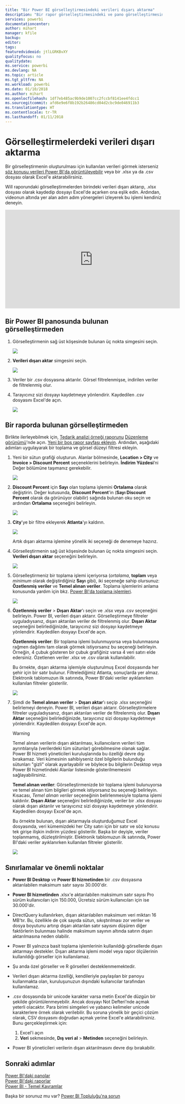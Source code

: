 ```yaml
---
title: "Bir Power BI görselleştirmesindeki verileri dışarı aktarma"
description: "Bir rapor görselleştirmesindeki ve pano görselleştirmesindeki verileri dışarı aktarıp Excel'de görüntüleyin."
services: powerbi
documentationcenter: 
author: mihart
manager: kfile
backup: 
editor: 
tags: 
featuredvideoid: jtlLGRKBvXY
qualityfocus: no
qualitydate: 
ms.service: powerbi
ms.devlang: NA
ms.topic: article
ms.tgt_pltfrm: NA
ms.workload: powerbi
ms.date: 01/10/2018
ms.author: mihart
ms.openlocfilehash: 1df7eb485ac9b9de1007cc2fccbf8141ee4fdcc1
ms.sourcegitcommit: afd6e9e6f8b192b26486cd04d2cbc9de046911b3
ms.translationtype: HT
ms.contentlocale: tr-TR
ms.lasthandoff: 01/11/2018
---
```

# <a name="export-data-from-visualizations"></a>Görselleştirmelerdeki verileri dışarı aktarma
Bir görselleştirmenin oluşturulması için kullanılan verileri görmek isterseniz [söz konusu verileri Power BI'da görüntüleyebilir](service-reports-show-data.md) veya bir .xlsx ya da .csv dosyası olarak Excel'e aktarabilirsiniz.   

Will raporundaki görselleştirmelerden birindeki verileri dışarı aktarıp, .xlsx dosyası olarak kaydedip dosyayı Excel'de açarken ona eşlik edin. Ardından, videonun altında yer alan adım adım yönergeleri izleyerek bu işlemi kendiniz deneyin.

<iframe width="560" height="315" src="https://www.youtube.com/embed/KjheMTGjDXw" frameborder="0" allowfullscreen></iframe>

## <a name="from-a-visualization-on-a-power-bi-dashboard"></a>Bir Power BI panosunda bulunan görselleştirmeden
1. Görselleştirmenin sağ üst köşesinde bulunan üç nokta simgesini seçin.
   
    ![](media/power-bi-visualization-export-data/pbi-export-tile3.png)
2. **Verileri dışarı aktar** simgesini seçin.
   
    ![](media/power-bi-visualization-export-data/pbi_export_dash.png)
3. Veriler bir .csv dosyasına aktarılır. Görsel filtrelenmişse, indirilen veriler de filtrelenmiş olur.
4. Tarayıcınız sizi dosyayı kaydetmeye yönlendirir.  Kaydedilen .csv dosyasını Excel'de açın.
   
    ![](media/power-bi-visualization-export-data/pbi-export-to-excel.png)

## <a name="from-a-visualization-in-a-report"></a>Bir raporda bulunan görselleştirmeden
Birlikte ilerleyebilmek için, [Tedarik analizi örneği raporunu](sample-procurement.md) [Düzenleme görünümü](service-reading-view-and-editing-view.md)'nde açın. [Yeni bir boş rapor sayfası ekleyin](power-bi-report-add-page.md). Ardından, aşağıdaki adımları uygulayarak bir toplama ve görsel düzeyi filtresi ekleyin.

1. Yeni bir sütun grafiği oluşturun.  Alanlar bölmesinde, **Location > City** ve **Invoice > Discount Percent** seçeneklerini belirleyin.  **İndirim Yüzdesi**’ni Değer bölümüne taşımanız gerekebilir. 
   
    ![](media/power-bi-visualization-export-data/power-bi-export-data3.png)
2. **Discount Percent** için **Sayı** olan toplama işlemini **Ortalama** olarak değiştirin. Değer kutusunda, **Discount Percent**'in (**Sayı Discount Percent** olarak da görünüyor olabilir) sağında bulunan oku seçin ve ardından **Ortalama** seçeneğini belirleyin.
   
    ![](media/power-bi-visualization-export-data/power-bi-export-data6.png)
3. **City**'ye bir filtre ekleyerek **Atlanta**'yı kaldırın.
   
   ![](media/power-bi-visualization-export-data/power-bi-export-data4.png)
   
   Artık dışarı aktarma işlemine yönelik iki seçeneği de denemeye hazırız.
4. Görselleştirmenin sağ üst köşesinde bulunan üç nokta simgesini seçin. **Verileri dışarı aktar** seçeneğini belirleyin.
   
   ![](media/power-bi-visualization-export-data/power-bi-export-data2.png)
5. Görselleştirmeniz bir toplama işlemi içeriyorsa (*ortalama*, **toplam** veya *minimum* olarak değiştirdiğiniz **Sayı** gibi), iki seçeneğe sahip olursunuz: **Özetlenmiş veriler** ve **Temel alınan veriler**. Toplama işlemlerini anlama konusunda yardım için bkz. [Power BI'da toplama işlemleri](service-aggregates.md).
   
    ![](media/power-bi-visualization-export-data/power-bi-export-data5.png)
6. **Özetlenmiş veriler** > **Dışarı Aktar**'ı seçin ve .xlsx veya .csv seçeneğini belirleyin. Power BI, verileri dışarı aktarır.  Görselleştirmeye filtreler uyguladıysanız, dışarı aktarılan veriler de filtrelenmiş olur. **Dışarı Aktar** seçeneğini belirlediğinizde, tarayıcınız sizi dosyayı kaydetmeye yönlendirir. Kaydedilen dosyayı Excel'de açın.
   
   **Özetlenmiş veriler**: Bir toplama işlemi bulunmuyorsa veya bulunmasına rağmen dağılımı tam olarak görmek istiyorsanız bu seçeneği belirleyin. Örneğin, 4 çubuk gösteren bir çubuk grafiğiniz varsa 4 veri satırı elde edersiniz. Özetlenen veriler .xlsx ve .csv olarak kullanılabilir.
   
   Bu örnekte, dışarı aktarma işlemiyle oluşturulmuş Excel dosyasında her şehir için bir satır bulunur. Filtrelediğimiz Atlanta, sonuçlarda yer almaz.  Elektronik tablomuzun ilk satırında, Power BI'daki veriler ayıklanırken kullanılan filtreler gösterilir.
   
   ![](media/power-bi-visualization-export-data/power-bi-export-data7.png)
7. Şimdi de **Temel alınan veriler** > **Dışarı aktar**'ı seçip .xlsx seçeneğini belirlemeyi deneyin. Power BI, verileri dışarı aktarır. Görselleştirmelere filtreler uyguladıysanız, dışarı aktarılan veriler de filtrelenmiş olur. **Dışarı Aktar** seçeneğini belirlediğinizde, tarayıcınız sizi dosyayı kaydetmeye yönlendirir. Kaydedilen dosyayı Excel'de açın.
   
   >[!WARNING]
   >Temel alınan verilerin dışarı aktarılması, kullanıcıların verileri tüm ayrıntılarıyla (verilerdeki tüm sütunlar) görebilmesine olanak sağlar. Power BI hizmeti yöneticileri kuruluşlarında bu özelliği devre dışı bırakamaz. Veri kümesinin sahibiyseniz özel bilgilerin bulunduğu sütunları "gizli" olarak ayarlayabilir ve böylece bu bilgilerin Desktop veya Power BI hizmetindeki Alanlar listesinde gösterilmemesini sağlayabilirsiniz.
   > 
   > 
   
   **Temel alınan veriler**: Görselleştirmenizde bir toplama işlemi bulunuyorsa ve temel alınan tüm bilgileri görmek istiyorsanız bu seçeneği belirleyin. Kısacası, *Temel alınan veriler* seçeneğinin belirlenmesiyle toplama işlemi kaldırılır. **Dışarı Aktar** seçeneğini belirlediğinizde, veriler bir .xlsx dosyası olarak dışarı aktarılır ve tarayıcınız sizi dosyayı kaydetmeye yönlendirir. Kaydedilen dosyayı Excel'de açın.
   
   Bu örnekte bulunan, dışarı aktarmayla oluşturduğumuz Excel dosyasında, veri kümemizdeki her City satırı için bir satır ve söz konusu tek girişe ilişkin indirim yüzdesi gösterilir. Başka bir deyişle, veriler toplanmamış, düzleştirilmiştir. Elektronik tablomuzun ilk satırında, Power BI'daki veriler ayıklanırken kullanılan filtreler gösterilir.  
   
   ![](media/power-bi-visualization-export-data/power-bi-export-data8.png)

## <a name="limitations-and-considerations"></a>Sınırlamalar ve önemli noktalar
* **Power BI Desktop** ve **Power BI hizmetinden** bir .csv dosyasına aktarılabilen maksimum satır sayısı 30.000'dir.
* **Power BI hizmetinden** .xlsx'e aktarılabilen maksimum satır sayısı Pro sürüm kullanıcıları için 150.000, Ücretsiz sürüm kullanıcıları için ise 30.000'dir.
* DirectQuery kullanılırken, dışarı aktarılabilen maksimum veri miktarı 16 MB'tır. Bu, özellikle de çok sayıda sütun, sıkıştırılması zor veriler ve dosya boyutunu artırıp dışarı aktarılan satır sayısını düşüren diğer faktörlerin bulunması halinde maksimum sayının altında satırın dışarı aktarılmasına neden olabilir.
* Power BI yalnızca basit toplama işlemlerinin kullanıldığı görsellerde dışarı aktarmayı destekler. Dışarı aktarma işlemi model veya rapor ölçülerinin kullanıldığı görseller için kullanılamaz.
* Şu anda özel görseller ve R görselleri desteklenmemektedir.
* Verileri dışarı aktarma özelliği, kendileriyle paylaşılan bir panoyu kullanmakta olan, kuruluşunuzun dışındaki kullanıcılar tarafından kullanılamaz. 
* .csv dosyasında bir unicode karakter varsa metin Excel'de düzgün bir şekilde görüntülenmeyebilir. Ancak dosyayı Not Defteri'nde açmak yeterli olacaktır. Para birimi simgeleri ve yabancı kelimeler unicode karakterlere örnek olarak verilebilir. Bu soruna yönelik bir geçici çözüm olarak, CSV dosyasını doğrudan açmak yerine Excel'e aktarabilirsiniz. Bunu gerçekleştirmek için:
  
  1. Excel'i açın
  2. **Veri** sekmesinde, **Dış veri al** > **Metinden** seçeneğini belirleyin.
* Power BI yöneticileri verilerin dışarı aktarılmasını devre dışı bırakabilir.

## <a name="next-steps"></a>Sonraki adımlar
[Power BI'daki panolar](service-dashboards.md)  
[Power BI'daki raporlar](service-reports.md)  
[Power BI - Temel Kavramlar](service-basic-concepts.md)

Başka bir sorunuz mu var? [Power BI Topluluğu'na sorun](http://community.powerbi.com/)

